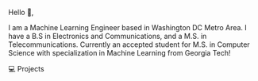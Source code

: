 Hello 👋,

I am a Machine Learning Engineer based in Washington DC Metro Area. I have a B.S in Electronics and Communications, and a M.S. in Telecommunications. Currently an accepted student for M.S. in Computer Science with specialization in Machine Learning from Georgia Tech!

💻 Projects

    
